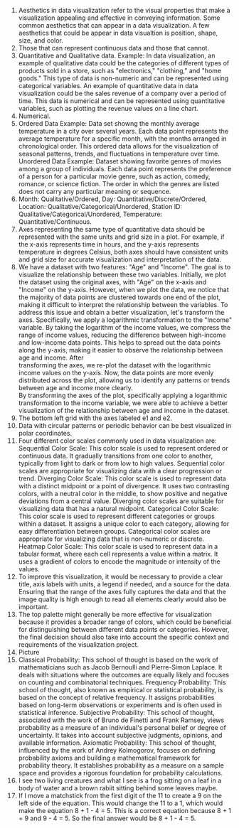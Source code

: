 1. Aesthetics in data visualization refer to the visual properties that make a visualization appealing and effective in
   conveying information. Some common aesthetics that can appear in a data visualization. A few aesthetics that could be appear in 
   data visualtion is position, shape, size, and color.    
2. Those that can represent continuous data and those that cannot.
3. Quantitative and Qualitative data. Example: In data visualization, an example of qualitative data could be the categories of different types of products sold in a store, such as "electronics," "clothing," and "home goods." This type of data is non-numeric and can be represented using categorical variables. An example of quantitative data in data visualization could be the sales revenue of a company over a period of time. This data is numerical and can be represented using quantitative variables, such as plotting the revenue values on a line chart.
4. Numerical.
5. Ordered Data Example: Data set showng the monthly average temperature in a city over several years. Each data point represents the average temperature for a specific month, with the months arranged in chronological order. This ordered data allows for the visualization of seasonal patterns, trends, and fluctuations in temperature over time. Unordered Data Example: Dataset showing favorite genres of movies among a group of individuals. Each data point represents the preference of a person for a particular movie genre, such as action, comedy, romance, or science fiction. The order in which the genres are listed does not carry any particular meaning or sequence.
6. Month: Qualitative/Ordered, Day: Quantitative/Discrete/Ordered, Location: Qualitative/Categorical/Unordered, Station ID: Qualitative/Categorical/Unordered, Temperature: Quantitative/Continuous.
7. Axes representing the same type of quantitative data should be represented with the same units and grid size in a plot. For example, if the x-axis represents time in hours, and the y-axis represents temperature in degrees Celsius, both axes should have consistent units and grid size for accurate visualization and interpretation of the data.
8. We have a dataset with two features: "Age" and "Income". The goal is to visualize the relationship between these two variables.
Initially, we plot the dataset using the original axes, with "Age" on the x-axis and "Income" on the y-axis. However, when we plot the data, we notice that the majority of data points are clustered towards one end of the plot, making it difficult to interpret the relationship between the variables. To address this issue and obtain a better visualization, let's transform the axes. Specifically, we apply a logarithmic transformation to the "Income" variable. By taking the logarithm of the income values, we compress the range of income values, reducing the difference between high-income and low-income data points. This helps to spread out the data points along the y-axis, making it easier to observe the relationship between age and income. After  
transforming the axes, we re-plot the dataset with the logarithmic income values on the y-axis. Now, the data points are more evenly distributed across the plot, allowing us to identify any patterns or trends between age and income more clearly.  
By transforming the axes of the plot, specifically applying a logarithmic transformation to the income variable, we were able to achieve a better visualization of the relationship between age and income in the dataset.  
9. The bottom left grid with the axes labeled e1 and e2.
10.  Data with circular patterns or periodic behavior can be best visualized in polar coordinates. 
11. Four different color scales commonly used in data visualization are:
Sequential Color Scale: This color scale is used to represent ordered or continuous data. It gradually transitions from one color to another, typically from light to dark or from low to high values. Sequential color scales are appropriate for visualizing data with a clear progression or trend. Diverging Color Scale: This color scale is used to represent data with a distinct midpoint or a point of divergence. It uses two contrasting colors, with a neutral color in the middle, to show positive and negative deviations from a central value. Diverging color scales are suitable for visualizing data that has a natural midpoint. Categorical Color Scale: This color scale is used to represent different categories or groups within a dataset. It assigns a unique color to each category, allowing for easy differentiation between groups. Categorical color scales are appropriate for visualizing data that is non-numeric or discrete. Heatmap Color Scale: This color scale is used to represent data in a tabular format, where each cell represents a value within a matrix. It uses a gradient of colors to encode the magnitude or intensity of the values. 
12. To improve this visualization, it would be necessary to provide a clear title, axis labels with units, a legend if needed, and a source for the data. Ensuring that the range of the axes fully captures the data and that the image quality is high enough to read all elements clearly would also be important.
13. The top palette might generally be more effective for visualization because it provides a broader range of colors, which could be beneficial for distinguishing between different data points or categories. However, the final decision should also take into account the specific context and requirements of the visualization project.  
16. Picture  
17. Classical Probability: This school of thought is based on the work of mathematicians such as Jacob Bernoulli and Pierre-Simon Laplace. It deals with situations where the outcomes are equally likely and focuses on counting and combinatorial techniques. Frequency Probability: This school of thought, also known as empirical or statistical probability, is based on the concept of relative frequency. It assigns probabilities based on long-term observations or experiments and is often used in statistical inference. Subjective Probability: This school of thought, associated with the work of Bruno de Finetti and Frank Ramsey, views probability as a measure of an individual's personal belief or degree of uncertainty. It takes into account subjective judgments, opinions, and available information. Axiomatic Probability: This school of thought, influenced by the work of Andrey Kolmogorov, focuses on defining probability axioms and building a mathematical framework for probability theory. It establishes probability as a measure on a sample space and provides a rigorous foundation for probability calculations.  
19. I see two living creatures and what I see is a frog sitting on a leaf in a body of water and a brown rabiit sitting behind some leaves maybe.  
20. If I move a matchstick from the first digit of the 11 to create a 9 on the left side of the equation. This would change the 11 to a 1, which would make the equation 8 + 1 - 4 = 5. This is a correct equation because 8 + 1 = 9 and 9 - 4 = 5. So the final answer would be 8 + 1 - 4 = 5.    



